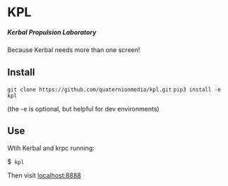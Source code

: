 # KPL
##### Kerbal Propulsion Laboratory
Because Kerbal needs more than one screen!

## Install
`git clone https://github.com/quaternionmedia/kpl.git`
`pip3 install -e kpl`

(the -e is optional, but helpful for dev environments)

## Use
Wtih Kerbal and krpc running:

$` kpl`

Then visit [localhost:8888](http://localhost:8888)

